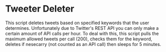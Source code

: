 # Tweeter Deleter

This script deletes tweets based on specified keywords that the user determines. 
Unfortunately due to Twitter's REST API you can only make a certain amount of API calls per hour. To deal with this, this script pulls the maximum allowed tweets per call (200), checks them for the keyword, deletes if nesecarry (not counted as an API call) then sleeps for 5 minutes.
